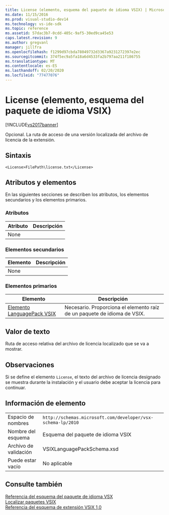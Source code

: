 ```yaml
---
title: License (elemento, esquema del paquete de idioma VSIX) | Microsoft Docs
ms.date: 11/15/2016
ms.prod: visual-studio-dev14
ms.technology: vs-ide-sdk
ms.topic: reference
ms.assetid: 57dac3b7-0cdd-405c-9af5-30ed9ca45e53
caps.latest.revision: 9
ms.author: gregvanl
manager: jillfra
ms.openlocfilehash: f1299d97cbda78049732d3367a9231272397e2ec
ms.sourcegitcommit: 374f5ec9a5fa18a6d4533fa2b797aa211f186755
ms.translationtype: MT
ms.contentlocale: es-ES
ms.lasthandoff: 02/20/2020
ms.locfileid: "77477076"
---
```

# <a name="license-element-vsix-language-pack-schema"></a>License (elemento, esquema del paquete de idioma VSIX)
[!INCLUDE[vs2017banner](../includes/vs2017banner.md)]

Opcional. La ruta de acceso de una versión localizada del archivo de licencia de la extensión.  
  
## <a name="syntax"></a>Sintaxis  
  
```  
<License>FilePath\license.txt</License>  
```  
  
## <a name="attributes-and-elements"></a>Atributos y elementos  
 En las siguientes secciones se describen los atributos, los elementos secundarios y los elementos primarios.  
  
### <a name="attributes"></a>Atributos  
  
|Atributo|Descripción|  
|---------------|-----------------|  
|None||  
  
### <a name="child-elements"></a>Elementos secundarios  
  
|Elemento|Descripción|  
|-------------|-----------------|  
|None||  
  
### <a name="parent-elements"></a>Elementos primarios  
  
|Elemento|Descripción|  
|-------------|-----------------|  
|[Elemento LanguagePack VSIX](../extensibility/vsixlanguagepack-element-vsix-language-pack-schema.md)|Necesario. Proporciona el elemento raíz de un paquete de idioma de VSIX.|  
  
## <a name="text-value"></a>Valor de texto  
 Ruta de acceso relativa del archivo de licencia localizado que se va a mostrar.  
  
## <a name="remarks"></a>Observaciones  
 Si se define el elemento `License`, el texto del archivo de licencia designado se muestra durante la instalación y el usuario debe aceptar la licencia para continuar.  
  
## <a name="element-information"></a>Información de elemento  
  
|                 |                                                           |
|-----------------|-----------------------------------------------------------|
|    Espacio de nombres    | `http://schemas.microsoft.com/developer/vsx-schema-lp/2010` |
|   Nombre del esquema   |                 Esquema del paquete de idioma VSIX                 |
| Archivo de validación |                VSIXLanguagePackSchema.xsd                 |
|  Puede estar vacío   |                      No aplicable                       |
  
## <a name="see-also"></a>Consulte también  
 [Referencia del esquema del paquete de idioma VSX](../extensibility/vsx-language-pack-schema-reference.md)   
 [Localizar paquetes VSIX](../extensibility/localizing-vsix-packages.md)   
 [Referencia del esquema de extensión VSIX 1,0](/previous-versions/dd393700(v=vs.110))
